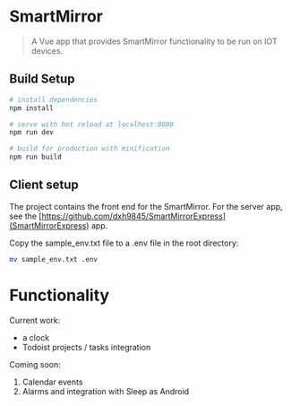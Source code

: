 # SmartMirror

> A Vue app that provides SmartMirror functionality to be run on IOT devices.

## Build Setup

``` bash
# install dependencies
npm install

# serve with hot reload at localhost:8080
npm run dev

# build for production with minification
npm run build
```

## Client setup

The project contains the front end for the SmartMirror. For the server app, see the [https://github.com/dxh9845/SmartMirrorExpress](SmartMirrorExpress) app. 

Copy the sample_env.txt file to a .env file in the root directory: 

``` bash
mv sample_env.txt .env
```

# Functionality

Current work: 

* a clock
* Todoist projects / tasks integration

Coming soon: 
1. Calendar events
2. Alarms and integration with Sleep as Android
